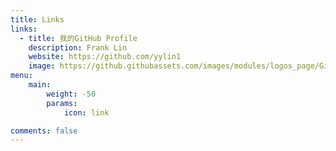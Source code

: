 ```yaml
---
title: Links
links:
  - title: 我的GitHub Profile
    description: Frank Lin
    website: https://github.com/yylin1
    image: https://github.githubassets.com/images/modules/logos_page/GitHub-Mark.png
menu:
    main: 
        weight: -50
        params:
            icon: link

comments: false
---
```


